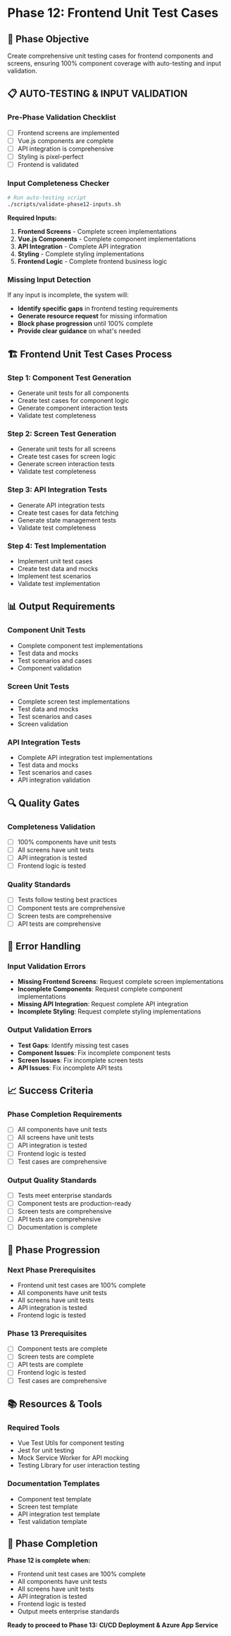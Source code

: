 # Phase 12: Frontend Unit Test Cases

## 🎯 **Phase Objective**
Create comprehensive unit testing cases for frontend components and screens, ensuring 100% component coverage with auto-testing and input validation.

## 📋 **AUTO-TESTING & INPUT VALIDATION**

### **Pre-Phase Validation Checklist**
- [ ] Frontend screens are implemented
- [ ] Vue.js components are complete
- [ ] API integration is comprehensive
- [ ] Styling is pixel-perfect
- [ ] Frontend is validated

### **Input Completeness Checker**
```bash
# Run auto-testing script
./scripts/validate-phase12-inputs.sh
```

**Required Inputs:**
1. **Frontend Screens** - Complete screen implementations
2. **Vue.js Components** - Complete component implementations
3. **API Integration** - Complete API integration
4. **Styling** - Complete styling implementations
5. **Frontend Logic** - Complete frontend business logic

### **Missing Input Detection**
If any input is incomplete, the system will:
- **Identify specific gaps** in frontend testing requirements
- **Generate resource request** for missing information
- **Block phase progression** until 100% complete
- **Provide clear guidance** on what's needed

## 🏗️ **Frontend Unit Test Cases Process**

### **Step 1: Component Test Generation**
- Generate unit tests for all components
- Create test cases for component logic
- Generate component interaction tests
- Validate test completeness

### **Step 2: Screen Test Generation**
- Generate unit tests for all screens
- Create test cases for screen logic
- Generate screen interaction tests
- Validate test completeness

### **Step 3: API Integration Tests**
- Generate API integration tests
- Create test cases for data fetching
- Generate state management tests
- Validate test completeness

### **Step 4: Test Implementation**
- Implement unit test cases
- Create test data and mocks
- Implement test scenarios
- Validate test implementation

## 📊 **Output Requirements**

### **Component Unit Tests**
- Complete component test implementations
- Test data and mocks
- Test scenarios and cases
- Component validation

### **Screen Unit Tests**
- Complete screen test implementations
- Test data and mocks
- Test scenarios and cases
- Screen validation

### **API Integration Tests**
- Complete API integration test implementations
- Test data and mocks
- Test scenarios and cases
- API integration validation

## 🔍 **Quality Gates**

### **Completeness Validation**
- [ ] 100% components have unit tests
- [ ] All screens have unit tests
- [ ] API integration is tested
- [ ] Frontend logic is tested

### **Quality Standards**
- [ ] Tests follow testing best practices
- [ ] Component tests are comprehensive
- [ ] Screen tests are comprehensive
- [ ] API tests are comprehensive

## 🚨 **Error Handling**

### **Input Validation Errors**
- **Missing Frontend Screens**: Request complete screen implementations
- **Incomplete Components**: Request complete component implementations
- **Missing API Integration**: Request complete API integration
- **Incomplete Styling**: Request complete styling implementations

### **Output Validation Errors**
- **Test Gaps**: Identify missing test cases
- **Component Issues**: Fix incomplete component tests
- **Screen Issues**: Fix incomplete screen tests
- **API Issues**: Fix incomplete API tests

## 📈 **Success Criteria**

### **Phase Completion Requirements**
- [ ] All components have unit tests
- [ ] All screens have unit tests
- [ ] API integration is tested
- [ ] Frontend logic is tested
- [ ] Test cases are comprehensive

### **Output Quality Standards**
- [ ] Tests meet enterprise standards
- [ ] Component tests are production-ready
- [ ] Screen tests are comprehensive
- [ ] API tests are comprehensive
- [ ] Documentation is complete

## 🔄 **Phase Progression**

### **Next Phase Prerequisites**
- Frontend unit test cases are 100% complete
- All components have unit tests
- All screens have unit tests
- API integration is tested
- Frontend logic is tested

### **Phase 13 Prerequisites**
- [ ] Component tests are complete
- [ ] Screen tests are complete
- [ ] API tests are complete
- [ ] Frontend logic is tested
- [ ] Test cases are comprehensive

## 📚 **Resources & Tools**

### **Required Tools**
- Vue Test Utils for component testing
- Jest for unit testing
- Mock Service Worker for API mocking
- Testing Library for user interaction testing

### **Documentation Templates**
- Component test template
- Screen test template
- API integration test template
- Test validation template

## 🎯 **Phase Completion**

**Phase 12 is complete when:**
- Frontend unit test cases are 100% complete
- All components have unit tests
- All screens have unit tests
- API integration is tested
- Frontend logic is tested
- Output meets enterprise standards

**Ready to proceed to Phase 13: CI/CD Deployment & Azure App Service**
